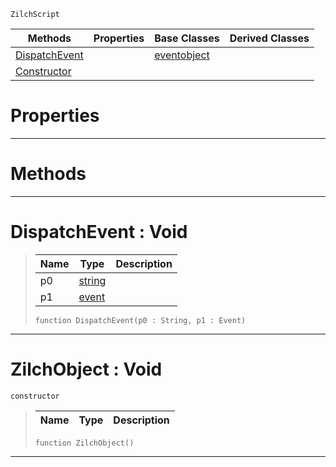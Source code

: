  `ZilchScript`

|Methods|Properties|Base Classes|Derived Classes|
|---|---|---|---|
|[ DispatchEvent](https://github.com/zeroengineteam/ZeroDocs/code_reference/class_reference/zilchobject.markdown#dispatchevent-void)| |[eventobject](https://github.com/zeroengineteam/ZeroDocs/code_reference/class_reference/eventobject.markdown)| |
|[ Constructor](https://github.com/zeroengineteam/ZeroDocs/code_reference/class_reference/zilchobject.markdown#zilchobject-void)| | | |


 #  Properties


---  
 #  Methods


---  
 #  DispatchEvent : Void

> 
> |Name|Type|Description|
> |---|---|---|
> |p0|[string](https://github.com/zeroengineteam/ZeroDocs/code_reference/zilch_base_types/string.markdown)| |
> |p1|[event](https://github.com/zeroengineteam/ZeroDocs/code_reference/class_reference/event.markdown)| |
> ``` lang=cpp, name=Zilch
> function DispatchEvent(p0 : String, p1 : Event)
> ``` 


---  
 #  ZilchObject : Void

 `constructor`

> 
> |Name|Type|Description|
> |---|---|---|
> ``` lang=cpp, name=Zilch
> function ZilchObject()
> ``` 


---  
 

 